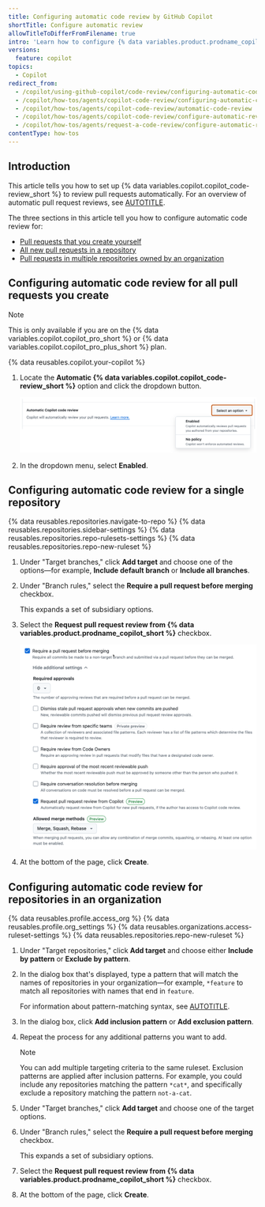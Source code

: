 ```yaml
---
title: Configuring automatic code review by GitHub Copilot
shortTitle: Configure automatic review
allowTitleToDifferFromFilename: true
intro: 'Learn how to configure {% data variables.product.prodname_copilot_short %} to automatically review pull requests.'
versions:
  feature: copilot
topics:
  - Copilot
redirect_from:
  - /copilot/using-github-copilot/code-review/configuring-automatic-code-review-by-copilot
  - /copilot/how-tos/agents/copilot-code-review/configuring-automatic-code-review-by-copilot
  - /copilot/how-tos/agents/copilot-code-review/automatic-code-review
  - /copilot/how-tos/agents/copilot-code-review/configure-automatic-review
  - /copilot/how-tos/agents/request-a-code-review/configure-automatic-review
contentType: how-tos
---
```


## Introduction

This article tells you how to set up {% data variables.copilot.copilot_code-review_short %} to review pull requests automatically. For an overview of automatic pull request reviews, see [AUTOTITLE](/copilot/concepts/code-review#about-automatic-pull-request-reviews).

The three sections in this article tell you how to configure automatic code review for:

* [Pull requests that you create yourself](#configuring-automatic-code-review-for-all-pull-requests-you-create)
* [All new pull requests in a repository](#configuring-automatic-code-review-for-a-single-repository)
* [Pull requests in multiple repositories owned by an organization](#configuring-automatic-code-review-for-repositories-in-an-organization)

## Configuring automatic code review for all pull requests you create

> [!NOTE]
> This is only available if you are on the {% data variables.copilot.copilot_pro_short %} or {% data variables.copilot.copilot_pro_plus_short %} plan.

{% data reusables.copilot.your-copilot %}
1. Locate the **Automatic {% data variables.copilot.copilot_code-review_short %}** option and click the dropdown button.

   ![Screenshot of the "Automatic {% data variables.copilot.copilot_code-review_short %}" setting with the dropdown menu displayed.](/assets/images/help/copilot/code-review/automatic-code-review-personal.png)

1. In the dropdown menu, select **Enabled**.

## Configuring automatic code review for a single repository

{% data reusables.repositories.navigate-to-repo %}
{% data reusables.repositories.sidebar-settings %}
{% data reusables.repositories.repo-rulesets-settings %}
{% data reusables.repositories.repo-new-ruleset %}
1. Under "Target branches," click **Add target** and choose one of the options—for example, **Include default branch** or **Include all branches**.
1. Under "Branch rules," select the **Require a pull request before merging** checkbox.

   This expands a set of subsidiary options.

1. Select the **Request pull request review from {% data variables.product.prodname_copilot_short %}** checkbox.

   ![Screenshot of the "Request pull request review from {% data variables.product.prodname_copilot_short %}" branch ruleset option.](/assets/images/help/copilot/code-review/automatic-code-review.png)

1. At the bottom of the page, click **Create**.

## Configuring automatic code review for repositories in an organization

{% data reusables.profile.access_org %}
{% data reusables.profile.org_settings %}
{% data reusables.organizations.access-ruleset-settings %}
{% data reusables.repositories.repo-new-ruleset %}
1. Under "Target repositories," click **Add target** and choose either **Include by pattern** or **Exclude by pattern**.
1. In the dialog box that's displayed, type a pattern that will match the names of repositories in your organization—for example, `*feature` to match all repositories with names that end in `feature`.

   For information about pattern-matching syntax, see [AUTOTITLE](/organizations/managing-organization-settings/creating-rulesets-for-repositories-in-your-organization#using-fnmatch-syntax).

1. In the dialog box, click **Add inclusion pattern** or **Add exclusion pattern**.
1. Repeat the process for any additional patterns you want to add.

   > [!NOTE]
   > You can add multiple targeting criteria to the same ruleset. Exclusion patterns are applied after inclusion patterns. For example, you could include any repositories matching the pattern `*cat*`, and specifically exclude a repository matching the pattern `not-a-cat`.

1. Under "Target branches," click **Add target** and choose one of the target options.
1. Under "Branch rules," select the **Require a pull request before merging** checkbox.

   This expands a set of subsidiary options.

1. Select the **Request pull request review from {% data variables.product.prodname_copilot_short %}** checkbox.
1. At the bottom of the page, click **Create**.
